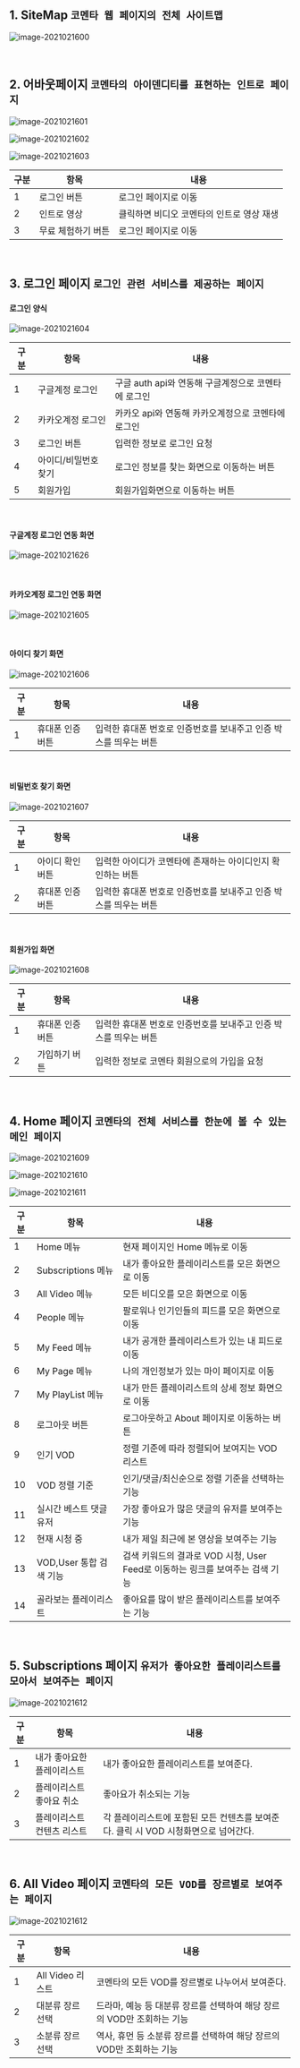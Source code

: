 ## 1. SiteMap `코멘타 웹 페이지의 전체 사이트맵`

![image-2021021600](README.assets/image-2021021600.jpg)



<br>

## 2. 어바웃페이지 `코멘타의 아이덴디티를 표현하는 인트로 페이지`

![image-2021021601](README.assets/image-2021021601.JPG)


![image-2021021602](README.assets/image-2021021602.JPG)


![image-2021021603](README.assets/image-2021021603.JPG)

| 구분 | 항목               | 내용                                            |
| ---- | ------------------ | ----------------------------------------------- |
| 1    | 로그인 버튼        | 로그인 페이지로 이동                            |
| 2    | 인트로 영상        | 클릭하면 비디오 코멘타의 인트로 영상 재생       |
| 3    | 무료 체험하기 버튼 | 로그인 페이지로 이동                            |



<br>

## 3. 로그인 페이지 `로그인 관련 서비스를 제공하는 페이지`

#### 로그인 양식

![image-2021021604](README.assets/image-2021021604.JPG)

| 구분 | 항목                | 내용                                                 |
| ---- | ------------------- | ---------------------------------------------------- |
| 1    | 구글계정 로그인     | 구글 auth api와 연동해 구글계정으로 코멘타에 로그인  |
| 2    | 카카오계정 로그인   | 카카오 api와 연동해 카카오계정으로 코멘타에 로그인   |
| 3    | 로그인 버튼         | 입력한 정보로 로그인 요청                            |
| 4    | 아이디/비밀번호 찾기| 로그인 정보를 찾는 화면으로 이동하는 버튼            |
| 5    | 회원가입            | 회원가입화면으로 이동하는 버튼                       |

<br>

#### 구글계정 로그인 연동 화면

![image-2021021626](README.assets/image-2021021626.JPG)

<br>

#### 카카오계정 로그인 연동 화면
![image-2021021605](README.assets/image-2021021605.JPG)


<br>

#### 아이디 찾기 화면
![image-2021021606](README.assets/image-2021021606.JPG)

| 구분 | 항목                | 내용                                                              |
| ---- | ------------------- | ----------------------------------------------------------------- |
| 1    | 휴대폰 인증 버튼    | 입력한 휴대폰 번호로 인증번호를 보내주고 인증 박스를 띄우는 버튼  |

<br>

#### 비밀번호 찾기 화면
![image-2021021607](README.assets/image-2021021607.JPG)

| 구분 | 항목                | 내용                                                              |
| ---- | ------------------- | ----------------------------------------------------------------- |
| 1    | 아이디 확인 버튼    | 입력한 아이디가 코멘타에 존재하는 아이디인지 확인하는 버튼        |
| 2    | 휴대폰 인증 버튼    | 입력한 휴대폰 번호로 인증번호를 보내주고 인증 박스를 띄우는 버튼  |

<br>

#### 회원가입 화면
![image-2021021608](README.assets/image-2021021608.JPG)

| 구분 | 항목                | 내용                                                              |
| ---- | ------------------- | ----------------------------------------------------------------- |
| 1    | 휴대폰 인증 버튼    | 입력한 휴대폰 번호로 인증번호를 보내주고 인증 박스를 띄우는 버튼  |
| 2    | 가입하기 버튼       | 입력한 정보로 코멘타 회원으로의 가입을 요청                       |


<br>

## 4. Home 페이지 `코멘타의 전체 서비스를 한눈에 볼 수 있는 메인 페이지`

![image-2021021609](README.assets/image-2021021609.JPG)


![image-2021021610](README.assets/image-2021021610.JPG)


![image-2021021611](README.assets/image-2021021611.JPG)

| 구분 | 항목                    | 내용                                                                          |
| ---- | ----------------------- | ----------------------------------------------------------------------------- |
| 1    | Home 메뉴               | 현재 페이지인 Home 메뉴로 이동                                                |
| 2    | Subscriptions 메뉴      | 내가 좋아요한 플레이리스트를 모은 화면으로 이동                               |
| 3    | All Video 메뉴          | 모든 비디오를 모은 화면으로 이동                                              |
| 4    | People 메뉴             | 팔로워나 인기인들의 피드를 모은 화면으로 이동                                 |
| 5    | My Feed 메뉴            | 내가 공개한 플레이리스트가 있는 내 피드로 이동                                |
| 6    | My Page 메뉴            | 나의 개인정보가 있는 마이 페이지로 이동                                       |
| 7    | My PlayList 메뉴        | 내가 만든 플레이리스트의 상세 정보 화면으로 이동                              |
| 8    | 로그아웃 버튼           | 로그아웃하고 About 페이지로 이동하는 버튼                                     |
| 9    | 인기 VOD                | 정렬 기준에 따라 정렬되어 보여지는 VOD 리스트                                 |
| 10   | VOD 정렬 기준           | 인기/댓글/최신순으로 정렬 기준을 선택하는 기능                                |
| 11   | 실시간 베스트 댓글 유저 | 가장 좋아요가 많은 댓글의 유저를 보여주는 기능                                |
| 12   | 현재 시청 중            | 내가 제일 최근에 본 영상을 보여주는 기능                                      |
| 13   | VOD,User 통합 검색 기능 | 검색 키워드의 결과로 VOD 시청, User Feed로 이동하는 링크를 보여주는 검색 기능 |
| 14   | 골라보는 플레이리스트   | 좋아요를 많이 받은 플레이리스트를 보여주는 기능                               |


<br>

## 5. Subscriptions 페이지 `유저가 좋아요한 플레이리스트를 모아서 보여주는 페이지`

![image-2021021612](README.assets/image-2021021612.JPG)

| 구분 | 항목                       | 내용                                                                               |
| ---- | -------------------------- | ---------------------------------------------------------------------------------- |
| 1    | 내가 좋아요한 플레이리스트 | 내가 좋아요한 플레이리스트를 보여준다.                                             |
| 2    | 플레이리스트 좋아요 취소   | 좋아요가 취소되는 기능                                                             |
| 3    | 플레이리스트 컨텐츠 리스트 | 각 플레이리스트에 포함된 모든 컨텐츠를 보여준다. 클릭 시 VOD 시청화면으로 넘어간다.|

<br>

## 6. All Video 페이지 `코멘타의 모든 VOD를 장르별로 보여주는 페이지`

![image-2021021612](README.assets/image-2021021612.JPG)

| 구분 | 항목             | 내용                                                                               |
| ---- | ---------------- | ---------------------------------------------------------------------------------- |
| 1    | All Video 리스트 | 코멘타의 모든 VOD를 장르별로 나누어서 보여준다.                                    |
| 2    | 대분류 장르 선택 | 드라마, 예능 등 대분류 장르를 선택하여 해당 장르의 VOD만 조회하는 기능             |
| 3    | 소분류 장르 선택 | 역사, 휴먼 등 소분류 장르를 선택하여 해당 장르의 VOD만 조회하는 기능               |
